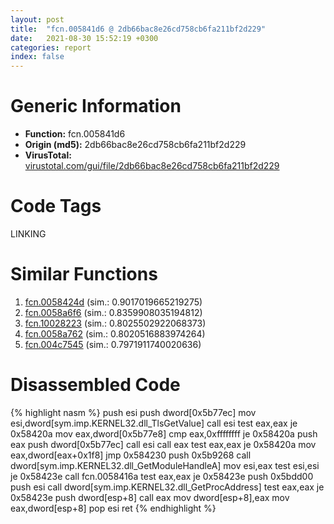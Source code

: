 ```yaml
---
layout: post
title:  "fcn.005841d6 @ 2db66bac8e26cd758cb6fa211bf2d229"
date:   2021-08-30 15:52:19 +0300
categories: report
index: false
---
```


# Generic Information
- **Function:** fcn.005841d6
- **Origin (md5):** 2db66bac8e26cd758cb6fa211bf2d229
- **VirusTotal:** [virustotal.com/gui/file/2db66bac8e26cd758cb6fa211bf2d229][virustotal_ref]

# Code Tags
<span class="tag" id="LINKING">LINKING</span>


# Similar Functions

1. [fcn.0058424d][similar_1_ref] (sim.: 0.9017019665219275)
2. [fcn.0058a6f6][similar_2_ref] (sim.: 0.8359908035194812)
3. [fcn.10028223][similar_3_ref] (sim.: 0.8025502922068373)
4. [fcn.0058a762][similar_4_ref] (sim.: 0.8020516883974264)
5. [fcn.004c7545][similar_5_ref] (sim.: 0.7971911740020636)


# Disassembled Code

{% highlight nasm %}
push esi
push dword[0x5b77ec]
mov esi,dword[sym.imp.KERNEL32.dll_TlsGetValue]
call esi
test eax,eax
je 0x58420a
mov eax,dword[0x5b77e8]
cmp eax,0xffffffff
je 0x58420a
push eax
push dword[0x5b77ec]
call esi
call eax
test eax,eax
je 0x58420a
mov eax,dword[eax+0x1f8]
jmp 0x584230
push 0x5b9268
call dword[sym.imp.KERNEL32.dll_GetModuleHandleA]
mov esi,eax
test esi,esi
je 0x58423e
call fcn.0058416a
test eax,eax
je 0x58423e
push 0x5bdd00
push esi
call dword[sym.imp.KERNEL32.dll_GetProcAddress]
test eax,eax
je 0x58423e
push dword[esp+8]
call eax
mov dword[esp+8],eax
mov eax,dword[esp+8]
pop esi
ret 
{% endhighlight %}


[similar_1_ref]: /report/fcn.0058424d@2db66bac8e26cd758cb6fa211bf2d229
[similar_2_ref]: /report/fcn.0058a6f6@7453c96a6fbd42ec690b8deb53eafcba
[similar_3_ref]: /report/fcn.10028223@481b545f5c18f2fce1caac67ddc419e8
[similar_4_ref]: /report/fcn.0058a762@7453c96a6fbd42ec690b8deb53eafcba
[similar_5_ref]: /report/fcn.004c7545@17d73cbafe6dd96dd6f2291fab06fbb5
[virustotal_ref]: https://www.virustotal.com/gui/file/2db66bac8e26cd758cb6fa211bf2d229
